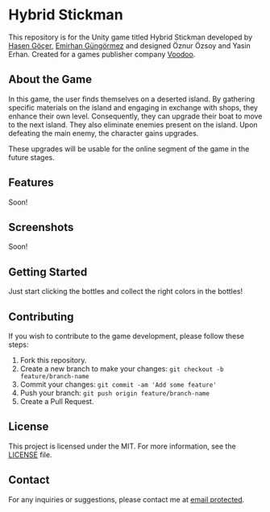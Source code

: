 # Hybrid Stickman

This repository is for the Unity game titled Hybrid Stickman developed by [Hasen Göçer](https://github.com/DennisCreevey), [Emirhan Güngörmez](emirhangungormez.com) and designed Öznur Özsoy and Yasin Erhan. Created for a games publisher company [Voodoo](https://www.voodoo.io/).

## About the Game

In this game, the user finds themselves on a deserted island. By gathering specific materials on the island and engaging in exchange with shops, they enhance their own level. Consequently, they can upgrade their boat to move to the next island. They also eliminate enemies present on the island. Upon defeating the main enemy, the character gains upgrades.

These upgrades will be usable for the online segment of the game in the future stages.

## Features

Soon!

## Screenshots

Soon!

## Getting Started

Just start clicking the bottles and collect the right colors in the bottles!

## Contributing

If you wish to contribute to the game development, please follow these steps:

1. Fork this repository.
2. Create a new branch to make your changes: `git checkout -b feature/branch-name`
3. Commit your changes: `git commit -am 'Add some feature'`
4. Push your branch: `git push origin feature/branch-name`
5. Create a Pull Request.

## License

This project is licensed under the MIT. For more information, see the [LICENSE](LICENSE) file.

## Contact

For any inquiries or suggestions, please contact me at [email protected](emirhaneren373@gmail.com).
